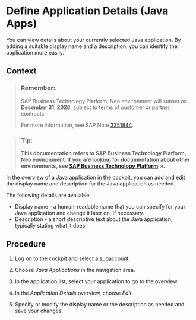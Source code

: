 <!-- loio9b232700022f4055a817485e3cac7447 -->

# Define Application Details \(Java Apps\)

You can view details about your currently selected Java application. By adding a suitable display name and a description, you can identify the application more easily.



## Context

> ### Remember:  
> SAP Business Technology Platform, Neo environment will sunset on **December 31, 2028**, subject to terms of customer or partner contracts.
> 
> For more information, see SAP Note [3351844](https://me.sap.com/notes/3351844).

> ### Tip:  
> **This documentation refers to SAP Business Technology Platform, Neo environment. If you are looking for documentation about other environments, see [SAP Business Technology Platform](https://help.sap.com/viewer/65de2977205c403bbc107264b8eccf4b/Cloud/en-US/6a2c1ab5a31b4ed9a2ce17a5329e1dd8.html "SAP Business Technology Platform (SAP BTP) is an integrated offering comprised of four technology portfolios: database and data management, application development and integration, analytics, and intelligent technologies. The platform offers users the ability to turn data into business value, compose end-to-end business processes, and build and extend SAP applications quickly.") :arrow_upper_right:.**

In the overview of a Java application in the cockpit, you can add and edit the display name and description for the Java application as needed.

The following details are available:

-   Display name - a human-readable name that you can specify for your Java application and change it later on, if necessary.
-   Description - a short descriptive text about the Java application, typically stating what it does.



## Procedure

1.  Log on to the cockpit and select a subaccount.

2.  Choose *Java Applications* in the navigation area.

3.  In the application list, select your application to go to the overview.

4.  In the *Application Details* overview, choose *Edit*.

5.  Specify or modify the display name or the description as needed and save your changes.


